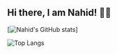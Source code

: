 ## Hi there, I am Nahid! 👋😃

[![Nahid's GitHub stats](https://github-readme-stats.vercel.app/api?username=nahid784)]

![Top Langs](https://github-readme-stats.vercel.app/api/top-langs/?username=nahid784&hide_progress=true)
